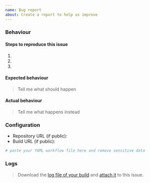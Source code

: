 ```yaml
---
name: Bug report
about: Create a report to help us improve
---
```


### Behaviour

#### Steps to reproduce this issue

1.
2.
3.

#### Expected behaviour

> Tell me what should happen

#### Actual behaviour

> Tell me what happens instead

### Configuration

* Repository URL (if public): 
* Build URL (if public): 

```yml
# paste your YAML workflow file here and remove sensitive data
```

### Logs

> Download the [log file of your build](https://docs.github.com/en/actions/managing-workflow-runs/using-workflow-run-logs#downloading-logs) and [attach it](https://docs.github.com/en/github/managing-your-work-on-github/file-attachments-on-issues-and-pull-requests) to this issue.
